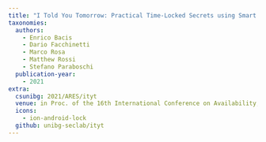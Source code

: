 ```yaml
---
title: "I Told You Tomorrow: Practical Time-Locked Secrets using Smart Contracts"
taxonomies:
  authors:
    - Enrico Bacis
    - Dario Facchinetti
    - Marco Rosa
    - Matthew Rossi
    - Stefano Paraboschi
  publication-year:
    - 2021
extra:
  csunibg: 2021/ARES/ityt
  venue: in Proc. of the 16th International Conference on Availability, Reliability and Security (ARES), Virtual. August 17-20, 2021
  icons:
    - ion-android-lock
  github: unibg-seclab/ityt
---
```

